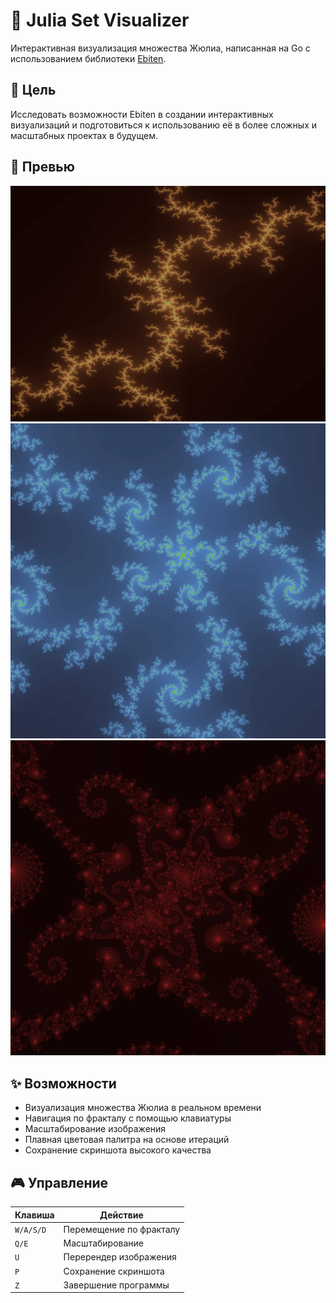 # 🌌 Julia Set Visualizer

Интерактивная визуализация множества Жюлиа, написанная на Go с использованием библиотеки [Ebiten](https://ebiten.org/).

## 🎯 Цель

Исследовать возможности Ebiten в создании интерактивных визуализаций и подготовиться к использованию её в более сложных и масштабных проектах в будущем.

## 📸 Превью

![Preview](./images/image1.webp)
![Preview](./images/image2.webp)
![Preview](./images/image3.webp)

## ✨ Возможности

- Визуализация множества Жюлиа в реальном времени
- Навигация по фракталу с помощью клавиатуры
- Масштабирование изображения
- Плавная цветовая палитра на основе итераций
- Сохранение скриншота высокого качества

## 🎮 Управление

| Клавиша   | Действие                     |
|-----------|------------------------------|
| `W/A/S/D` | Перемещение по фракталу      |
| `Q/E`     | Масштабирование              |
| `U`       | Перерендер изображения       |
| `P`       | Сохранение скриншота         |
| `Z`       | Завершение программы         |
